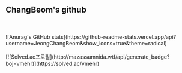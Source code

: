 ## **ChangBeom's github**
<br/>
<br/>
![Anurag's GitHub stats](https://github-readme-stats.vercel.app/api?username=JeongChangBeom&show_icons=true&theme=radical)
<br/>
<br/>
[![Solved.ac프로필](http://mazassumnida.wtf/api/generate_badge?boj=vmehr)](https://solved.ac/vmehr)
